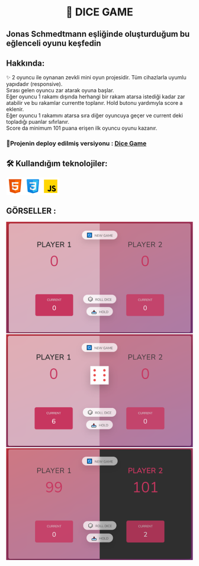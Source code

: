 <h1 align="center">🎲 DICE GAME </h1>
<h2>Jonas Schmedtmann eşliğinde  oluşturduğum bu eğlenceli oyunu keşfedin </h2>
<h2>Hakkında:</h2>
✨ 2 oyuncu ile oynanan zevkli mini oyun projesidir. Tüm cihazlarla uyumlu yapıdadır (responsive).<br/>
 Sırası gelen oyuncu zar atarak oyuna başlar. <br/>
 Eğer oyuncu 1 rakamı dışında herhangi bir rakam atarsa istediği kadar zar atabilir ve bu rakamlar currentte toplanır. Hold butonu yardımıyla score a eklenir.<br>
 Eğer oyuncu 1 rakamını atarsa sıra diğer oyuncuya geçer ve current deki topladığı puanlar sıfırlanır.<br/>
 Score da minimum 101 puana erişen ilk oyuncu oyunu kazanır.<br/>

<h3>🔴Projenin deploy edilmiş versiyonu : <a href="https://dice-game-betul.netlify.app/">Dice Game</a></h3>
 
<h2> 🛠 Kullandığım teknolojiler:</h2>
<div style ="display:flex;">
<img src="./icon/html-icon.png"/>
<img src="./icon/css-icon.png"/>
<img src="./icon/js-icon.png"/>
</div>
<h2> GÖRSELLER :</h2>
<img src="img/diceGameStart.png"/>
<img src="img/dice.png"/>
<img src="img/winGame.png"/>


